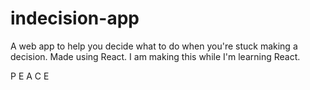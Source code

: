 # indecision-app
A web app to help you decide what to do when you're stuck making a decision. Made using React.
I am making this while I'm learning React.  

P E A C E
